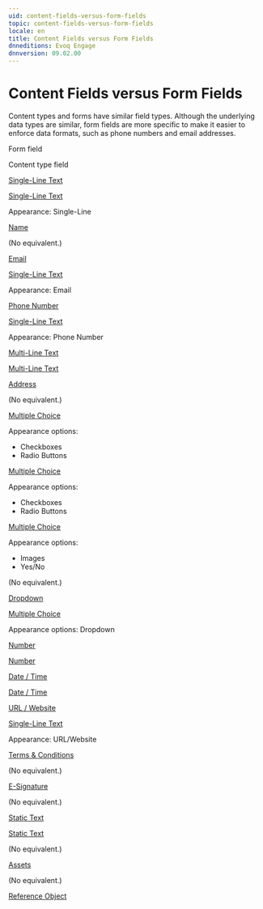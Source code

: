 ```yaml
---
uid: content-fields-versus-form-fields
topic: content-fields-versus-form-fields
locale: en
title: Content Fields versus Form Fields
dnneditions: Evoq Engage
dnnversion: 09.02.00
---
```


# Content Fields versus Form Fields

Content types and forms have similar field types. Although the underlying data types are similar, form fields are more specific to make it easier to enforce data formats, such as phone numbers and email addresses.

Form field

Content type field

[Single-Line Text](xref:form-field-single-line-text)

[Single-Line Text](xref:content-field-single-line-text)

Appearance: Single-Line

[Name](xref:form-field-name)

(No equivalent.)

[Email](xref:form-field-email)

[Single-Line Text](xref:content-field-single-line-text)

Appearance: Email

[Phone Number](xref:form-field-phone-number)

[Single-Line Text](xref:content-field-single-line-text)

Appearance: Phone Number

[Multi-Line Text](xref:form-field-multi-line-text)

[Multi-Line Text](xref:content-field-multi-line-text)

[Address](xref:form-field-address)

(No equivalent.)

[Multiple Choice](xref:form-field-multiple-choice)

Appearance options:

*   Checkboxes
*   Radio Buttons

[Multiple Choice](xref:content-field-multiple-choice)

Appearance options:

*   Checkboxes
*   Radio Buttons

[Multiple Choice](xref:form-field-multiple-choice)

Appearance options:

*   Images
*   Yes/No

(No equivalent.)

[Dropdown](xref:form-field-dropdown)

[Multiple Choice](xref:content-field-multiple-choice)

Appearance options: Dropdown

[Number](xref:form-field-number)

[Number](xref:content-field-number)

[Date / Time](xref:form-field-date-time)

[Date / Time](xref:content-field-date-time)

[URL / Website](xref:form-field-url-website)

[Single-Line Text](xref:content-field-single-line-text)

Appearance: URL/Website

[Terms & Conditions](xref:form-field-terms-conditions)

(No equivalent.)

[E-Signature](xref:form-field-esignature)

(No equivalent.)

[Static Text](xref:form-field-static-text)

[Static Text](xref:content-field-static-text)

(No equivalent.)

[Assets](xref:content-field-assets)

(No equivalent.)

[Reference Object](xref:content-field-reference-object)